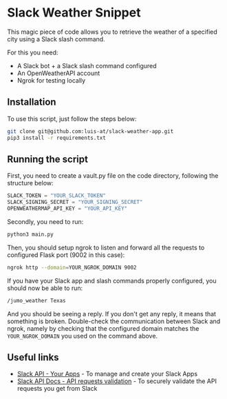 # Slack Weather Snippet
This magic piece of code allows you to retrieve the weather of a specified city using a Slack slash command.

For this you need:
* A Slack bot + a Slack slash command configured
* An OpenWeatherAPI account
* Ngrok for testing locally

## Installation
To use this script, just follow the steps below:
```bash 
git clone git@github.com:luis-at/slack-weather-app.git
pip3 install -r requirements.txt
```

## Running the script
First, you need to create a vault.py file on the code directory, following the structure below:
```python
SLACK_TOKEN = "YOUR_SLACK_TOKEN"
SLACK_SIGNING_SECRET = "YOUR_SIGNING_SECRET"
OPENWEATHERMAP_API_KEY = "YOUR_API_KEY"
```
Secondly, you need to run:
```bash
python3 main.py
```
Then, you should setup ngrok to listen and forward all the requests to configured Flask port (9002 in this case):
```bash
ngrok http --domain=YOUR_NGROK_DOMAIN 9002
```

If you have your Slack app and slash commands properly configured, you should now be able to run:
```bash
/jumo_weather Texas
```
And you should be seeing a reply. If you don't get any reply, it means that something is broken. Double-check the communication between Slack and ngrok, namely by checking that the configured domain matches the `YOUR_NGROK_DOMAIN` you used on the command above.

## Useful links
* [Slack API - Your Apps](https://api.slack.com/app) - To manage and create your Slack Apps
* [Slack API Docs - API requests validation](https://api.slack.com/authentication/verifying-requests-from-slack) - To securely validate the API requests you get from Slack
